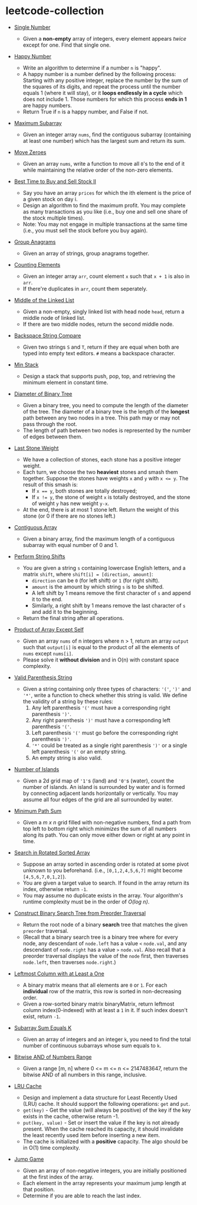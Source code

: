# leetcode-collection

* [Single Number](single_number.py)
  * Given a **non-empty** array of integers, every element appears *twice* except for one. Find that single one.

* [Happy Number](happy_number.py)
  * Write an algorithm to determine if a number `n` is "happy".
  * A happy number is a number defined by the following process: Starting with any positive integer, replace the number by the sum of the squares of its digits, and repeat the process until the number equals 1 (where it will stay), or it **loops endlessly in a cycle** which does not include 1. Those numbers for which this process **ends in 1** are happy numbers.
  * Return True if `n` is a happy number, and False if not.

* [Maximum Subarray](maximum_subarray.py)
  * Given an integer array `nums`, find the contiguous subarray (containing at least one number) which has the largest sum and return its sum.

* [Move Zeroes](move_zeroes.py)
  * Given an array `nums`, write a function to move all `0`'s to the end of it while maintaining the relative order of the non-zero elements.

* [Best Time to Buy and Sell Stock II](stock_buy_sell.py)
  * Say you have an array `prices` for which the ith element is the price of a given stock on day i.
  * Design an algorithm to find the maximum profit. You may complete as many transactions as you like (i.e., buy one and sell one share of the stock multiple times).
  * Note: You may not engage in multiple transactions at the same time (i.e., you must sell the stock before you buy again).

* [Group Anagrams](group_anagrams.py)
  * Given an array of strings, group anagrams together.

* [Counting Elements](count_element.py)
  * Given an integer array `arr`, count element `x` such that `x + 1` is also in `arr`.
  * If there're duplicates in `arr`, count them seperately.
  
* [Middle of the Linked List](middle_linked_list.py)
  * Given a non-empty, singly linked list with head node `head`, return a middle node of linked list.
  * If there are two middle nodes, return the second middle node.

* [Backspace String Compare](backspace_string_compare.py)
  * Given two strings `S` and `T`, return if they are equal when both are typed into empty text editors. `#` means a backspace character.

* [Min Stack](min_stack.py)
  * Design a stack that supports push, pop, top, and retrieving the minimum element in constant time.
  
* [Diameter of Binary Tree](diameter_of_binary_tree.py)
  * Given a binary tree, you need to compute the length of the diameter of the tree. The diameter of a binary tree is the length of the **longest** path between any two nodes in a tree. This path may or may not pass through the root.
  * The length of path between two nodes is represented by the number of edges between them.
  
* [Last Stone Weight](last_stone_weight.py)
  * We have a collection of stones, each stone has a positive integer weight.
  * Each turn, we choose the two **heaviest** stones and smash them together. Suppose the stones have weights `x` and `y` with `x <= y`. The result of this smash is:
    * If `x == y`, both stones are totally destroyed;
    * If `x != y`, the stone of weight `x` is totally destroyed, and the stone of weight `y` has new weight `y-x`.
  * At the end, there is at most 1 stone left.  Return the weight of this stone (or 0 if there are no stones left.)

* [Contiguous Array](contiguous_array_equal_0_1.py)
  * Given a binary array, find the maximum length of a contiguous subarray with equal number of 0 and 1.

* [Perform String Shifts](string_shift.py)
  * You are given a string `s` containing lowercase English letters, and a matrix `shift`, where `shift[i] = [direction, amount]`:
    * `direction` can be `0` (for left shift) or `1` (for right shift). 
    * `amount` is the amount by which string `s` is to be shifted.
    * A left shift by 1 means remove the first character of `s` and append it to the end.
    * Similarly, a right shift by 1 means remove the last character of `s` and add it to the beginning.
  * Return the final string after all operations.

* [Product of Array Except Self](prod_of_arr_except_self.py)
  * Given an array `nums` of n integers where n > 1,  return an array `output` such that `output[i]` is equal to the product of all the elements of `nums` except `nums[i]`.
  * Please solve it **without division** and in O(n) with constant space complexity.

* [Valid Parenthesis String](valid_paren_str.py)
  * Given a string containing only three types of characters: `'('`, `')'` and `'*'`, write a function to check whether this string is valid. We define the validity of a string by these rules:
    1. Any left parenthesis `'('` must have a corresponding right parenthesis `')'`.
    2. Any right parenthesis `')'` must have a corresponding left parenthesis `'('`.
    3. Left parenthesis `'('` must go before the corresponding right parenthesis `')'`.
    4. `'*'` could be treated as a single right parenthesis `')'` or a single left parenthesis `'('` or an empty string.
    5. An empty string is also valid.

* [Number of Islands](num_of_islands.py)
  * Given a 2d grid map of `'1'`s (land) and `'0'`s (water), count the number of islands. An island is surrounded by water and is formed by connecting adjacent lands horizontally or vertically. You may assume all four edges of the grid are all surrounded by water.

* [Minimum Path Sum](min_path_sum.py)
  * Given a *m x n* grid filled with non-negative numbers, find a path from top left to bottom right which *minimizes* the sum of all numbers along its path. You can only move either down or right at any point in time.

* [Search in Rotated Sorted Array](search_in_rotated_sorted_arr.py)
  * Suppose an array sorted in ascending order is rotated at some pivot unknown to you beforehand. (i.e., `[0,1,2,4,5,6,7]` might become `[4,5,6,7,0,1,2]`).
  * You are given a target value to search. If found in the array return its index, otherwise return `-1`.
  * You may assume no duplicate exists in the array. Your algorithm's runtime complexity must be in the order of *O(log n)*.

* [Construct Binary Search Tree from Preorder Traversal](bst_from_preorder.py)
  * Return the root node of a binary **search** tree that matches the given `preorder` traversal.
  * (Recall that a binary search tree is a binary tree where for every node, any descendant of `node.left` has a value `<` `node.val`, and any descendant of `node.right` has a value `>` `node.val`.  Also recall that a preorder traversal displays the value of the `node` first, then traverses `node.left`, then traverses `node.right`.)

* [Leftmost Column with at Least a One](left_col_at_least_a_one.py)
  * A binary matrix means that all elements are `0` or `1`. For each **individual** row of the matrix, this row is sorted in non-decreasing order.
  * Given a row-sorted binary matrix binaryMatrix, return leftmost column index(0-indexed) with at least a `1` in it. If such index doesn't exist, return `-1`.

* [Subarray Sum Equals K](subarray_sum_equals_k.py)
  * Given an array of integers and an integer `k`, you need to find the total number of continuous subarrays whose sum equals to `k`.

* [Bitwise AND of Numbers Range](bitwise_and_of_numbers_range.py)
  * Given a range \[m, n] where 0 <= m <= n <= 2147483647, return the bitwise AND of all numbers in this range, inclusive.

* [LRU Cache](lru_cache.py)
  * Design and implement a data structure for Least Recently Used (LRU) cache. It should support the following operations: `get` and `put`.
  * `get(key)` - Get the value (will always be positive) of the key if the key exists in the cache, otherwise return -1.
  * `put(key, value)` - Set or insert the value if the key is not already present. When the cache reached its capacity, it should invalidate the least recently used item before inserting a new item.
  * The cache is initialized with a **positive** capacity. The algo should be in O(1) time complexity.

* [Jump Game](jump_game.py)
  * Given an array of non-negative integers, you are initially positioned at the first index of the array.
  * Each element in the array represents your maximum jump length at that position.
  * Determine if you are able to reach the last index.
